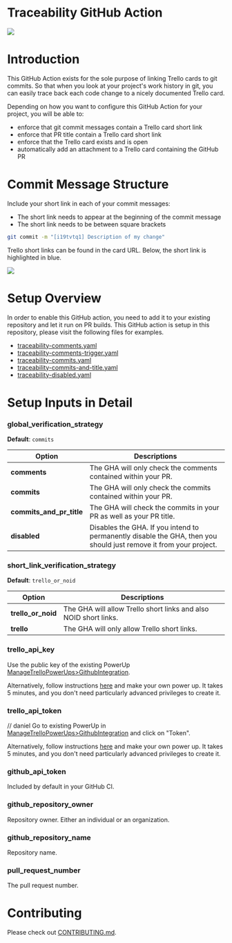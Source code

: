 # Traceability GitHub Action

![](assets/trello-github.png)

# Introduction

This GitHub Action exists for the sole purpose of linking Trello cards to git commits. So that when you look at your
project's work history in git, you can easily trace back each code change to a nicely documented Trello card. 

Depending on how you want to configure this GitHub Action for your project, you will be able to:
- enforce that git commit messages contain a Trello card short link
- enforce that PR title contain a Trello card short link
- enforce that the Trello card exists and is open
- automatically add an attachment to a Trello card containing the GitHub PR

# Commit Message Structure

Include your short link in each of your commit messages: 
- The short link needs to appear at the beginning of the commit message 
- The short link needs to be between square brackets

```bash
git commit -m "[i19tvtq1] Description of my change"
```

Trello short links can be found in the card URL. Below, the short link is highlighted in blue.

![](assets/trello-short-link.png)

# Setup Overview

In order to enable this GitHub action, you need to add it to your existing repository and let it run on PR builds. This
GitHub action is setup in this repository, please visit the following files for examples.

- [traceability-comments.yaml](./.github/workflows/traceability-comments.yaml)
- [traceability-comments-trigger.yaml](./.github/workflows/traceability-comments-trigger.yaml)
- [traceability-commits.yaml](./.github/workflows/traceability-commits.yaml)
- [traceability-commits-and-title.yaml](./.github/workflows/traceability-commits-and-title.yaml)
- [traceability-disabled.yaml](./.github/workflows/traceability-disabled.yaml)

# Setup Inputs in Detail

### global_verification_strategy

**Default**: `commits`

| Option                   | Descriptions                                                                                                      |
|--------------------------|-------------------------------------------------------------------------------------------------------------------|
| **comments**             | The GHA will only check the comments contained within your PR.                                                    | 
| **commits**              | The GHA will only check the commits contained within your PR.                                                     |
| **commits_and_pr_title** | The GHA will check the commits in your PR as well as your PR title.                                               |
| **disabled**             | Disables the GHA. If you intend to permanently disable the GHA, then you should just remove it from your project. |

### short_link_verification_strategy

**Default**: `trello_or_noid`

| Option               | Descriptions                                                     |
|----------------------|------------------------------------------------------------------|
| **trello_or_noid**   | The GHA will allow Trello short links and also NOID short links. |
| **trello**           | The GHA will only allow Trello short links.                      |

### trello_api_key

Use the public key of the existing PowerUp 
[ManageTrelloPowerUps>GithubIntegration](https://trello.com/power-ups/639711253572cf0030b9bb20/edit/api-key).

Alternatively, follow instructions 
[here](https://developer.atlassian.com/cloud/trello/guides/rest-api/api-introduction/#managing-your-api-key) 
and make your own power up. It takes 5 minutes, and you don't need particularly advanced privileges to create it.

### trello_api_token
// daniel
Go to existing PowerUp in 
[ManageTrelloPowerUps>GithubIntegration](https://trello.com/power-ups/639711253572cf0030b9bb20/edit/api-key) 
and click on "Token".

Alternatively, follow instructions 
[here](https://developer.atlassian.com/cloud/trello/guides/rest-api/api-introduction/#managing-your-api-key)
and make your own power up. It takes 5 minutes, and you don't need particularly advanced privileges to create it.

### github_api_token

Included by default in your GitHub CI.

### github_repository_owner

Repository owner. Either an individual or an organization.

### github_repository_name

Repository name.

### pull_request_number

The pull request number.

# Contributing

Please check out [CONTRIBUTING.md](CONTRIBUTING.md).
